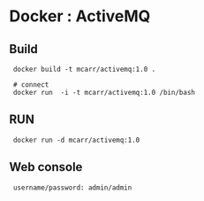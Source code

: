 
# Docker : ActiveMQ


## Build

     docker build -t mcarr/activemq:1.0 .

     # connect
     docker run  -i -t mcarr/activemq:1.0 /bin/bash

## RUN


     docker run -d mcarr/activemq:1.0 


## Web console

     username/password: admin/admin

